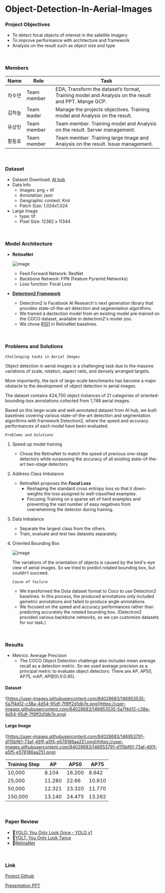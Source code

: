 ﻿# Object-Detection-In-Aerial-Images
### Project Objectives

- To detect focal objects of interest in the satellite imagery
- To improve performance with architecture and framework
- Analysis on the result such as object size and type

<br/>

### Members

| Name | Role | Task |
| --- | --- | --- |
| 차수연 | Team member | EDA, Transform the dataset’s format, Training model and Analysis on the result and PPT. Mange GCP. |
| 김하늘 | Team leader | Manage the projects objectives. Training model and Analysis on the result. |
| 유상민 | Team member | Team member. Training model and Analysis on the result. Server management. |
| 황동호 | Team member | Team member. Training large Image and Analysis on the result. Issue management. |

<br/>

### **Dataset**

- Dataset Download: [AI hub](https://aihub.or.kr/aidata/7982)
- Data Info
    - Images: png + tif
    - Annotation: json
    - Geographic context: Kml
    - Patch Size: 1,024x1,024
- Large Image
    - type: tif
    - Pixel Size: 12362 x 11344
    
<br/>

### Model Architecture
- **RetinaNet**
    
    ![image](https://user-images.githubusercontent.com/84028683/156780000-d8ba593d-ed32-473f-a806-0ce56d3afa4b.png)
    
    - Feed Forward Network: ResNet
    - Backbone Network: FPN (Feature Pyramid Networks)
    - Loss function: Focal Loss
- **[Detectron2 Framework](https://github.com/facebookresearch/detectron2)**
    - Detectron2 is Facebook AI Research's next generation library that provides state-of-the-art detection and segmentation algorithms.
    - We trained a dectection model from an existing model pre-trained on the COCO dataset, available in detectron2's model zoo.
    - We chose [R101](https://github.com/facebookresearch/detectron2/blob/main/configs/COCO-Detection/retinanet_R_101_FPN_3x.yaml) in RetinaNet baselines.

<br/>

### Problems and Solutions

*`Challenging tasks in Aerial Images`*

Object detection in aerial images is a challenging task due to the massive variations of scale, rotation, aspect ratio, and densely arranged targets.

More importantly, the lack of large-scale benchmarks has become a major obstacle to the development of object detection in aerial images.

The dataset contains 424,750 object instances of 21 categories of oriented-bounding-box annotations collected from 1,748 aerial images.

Based on this large-scale and well-annotated dataset from AI hub, we built baselines covering various state-of-the-art detection and segmentation algorithms with framework Detectron2, where the speed and accuracy performances of each model have been evaluated.

*`Problems and Solutions`*

1. Speed up model training
    - Chose the RetinaNet to match the speed of previous one-stage detectors while surpassing the accuracy of all existing state-of-the-art two-stage detectors
  
2. Address Class Imbalance
    - RetinaNet proposes the ***Focal Loss***
        - Reshaping the standard cross entropy loss so that it down-weights the loss assigned to well-classified examples.
        - Focusing Training on a sparse set of hard examples and preventing the vast number of easy negatives from overwhelming the detector during training.

3. Data Imbalance
    - Separate the largest class from the others.
    - Train, evaluate and test two datasets separately.

4. Oriented Bounding Box
    
    ![image](https://user-images.githubusercontent.com/84028683/156780045-dcb17ee4-f9ea-44cc-be82-658f28767520.png)
    
    The variations of the orientation of objects is caused by the bird's-eye view of aerial images. So we tried to predict rotated bounding box, but couldn’t succeed.
    
    *`Cause of failure`*
    
    - We transformed the Dota dataset format to Coco to use Detectron2 baselines. In this process, the produced annotations only included gemetric annotations and failed to produce angle annotations.
    - We focused on the speed and accuracy performances rather than predicting accurately the rotated bounding box. (Detectron2 provided various backbone networks, so we can customize datasets for our task.)

<br/>

### **Results**

- Metrics: Average Precision
    - The COCO Object Detection challenge also includes mean average recall as a detection metric. So we used average precision as a principal metric to evaluate object detectors. There are AP, AP50, AP75, mAP, AP@[0.5:0.95].

#### **Dataset**

![https://user-images.githubusercontent.com/84028683/146953535-5a7f4d12-c38a-4d54-95df-7f9ff2d1db7e.png](https://user-images.githubusercontent.com/84028683/146953535-5a7f4d12-c38a-4d54-95df-7f9ff2d1db7e.png)

#### **Large Image**

![https://user-images.githubusercontent.com/84028683/146953791-d115bf61-73af-491f-a5f5-e578186aa251.png](https://user-images.githubusercontent.com/84028683/146953791-d115bf61-73af-491f-a5f5-e578186aa251.png)

| Training Step | AP | AP50 | AP75 |
| --- | --- | --- | --- |
| 10,000 | 8.104 | 16.200 | 8.642 |
| 25,000 | 11.280 | 22.66 | 10.910 |
| 50,000 | 12.321 | 23.320 | 11.770 |
| 150,000 | 13.140 | 24.475 | 13.262 |

<br/>

### **Paper Review**

- 📃[YOLO: You Only Look Once - YOLO v1](https://velog.io/@cha-suyeon/%EB%85%BC%EB%AC%B8-%EB%A6%AC%EB%B7%B0-You-Only-Look-Once-YOLO-v1-v2-v3)
- 📃[YOLT: You Only Look Twice](https://velog.io/@cha-suyeon/%EC%A0%95%EB%A6%AC-You-Only-Look-Twice-Part-I)
- 📃[RetinaNet](https://velog.io/@cha-suyeon/Focal-Loss-for-Dense-Object-Detection)

<br/>

### Link

[Project Github](https://github.com/cha-suyeon/Object-Dectection-In-Aerial-Images)

[Presentation PPT](https://github.com/cha-suyeon/Object-Detection-In-Aerial-Images/blob/main/%ED%95%B4%EC%BB%A4%ED%86%A4%20%EB%B0%9C%ED%91%9C%20ppt.pdf)
